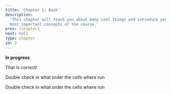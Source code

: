 ```yaml
---
title: 'Chapter 1: Bash'
description:
  'This chapter will teach you about many cool things and introduce you to the
  most important concepts of the course.'
prev: /chapter1
next: null
type: chapter
id: 2
---
```




<exercise id="1" title="pending">

**In progress**

<choice>
<opt text="5" correct="true">
That is correct! 
</opt>

<opt text="3" >

Double check in what order the cells where run

</opt>

<opt text="8">

Double check in what order the cells where run
</opt>
</choice>

</exercise>